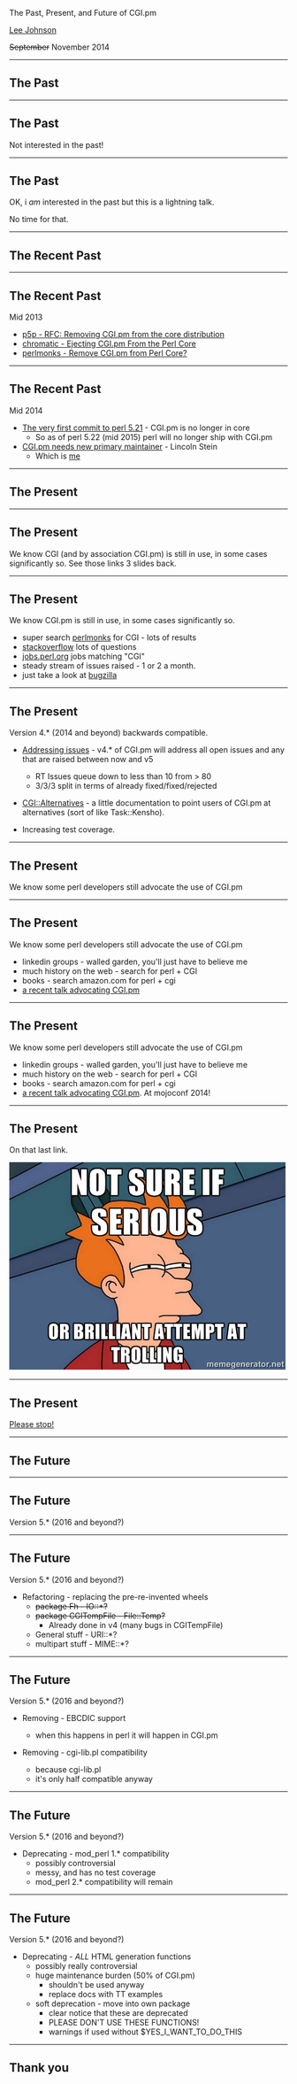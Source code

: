 The Past, Present, and Future of CGI.pm

[Lee Johnson](http://leejo.github.io)

~~September~~ November 2014

---
## The Past

---
## The Past

Not interested in the past!

---
## The Past

OK, i *am* interested in the past but this is a lightning talk.

No time for that.

---
## The Recent Past

---
## The Recent Past

Mid 2013

* [p5p - RFC: Removing CGI.pm from the core distribution](http://www.nntp.perl.org/group/perl.perl5.porters/2013/05/msg202130.html)
* [chromatic - Ejecting CGI.pm From the Perl Core](http://www.modernperlbooks.com/mt/2013/05/ejecting-cgipm-from-the-perl-core.html)
* [perlmonks - Remove CGI.pm from Perl Core?](http://www.perlmonks.org/?node_id=1035434)

---
## The Recent Past

Mid 2014

* [The very first commit to perl 5.21](http://perl5.git.perl.org/perl.git/commitdiff/e9fa5a80) - CGI.pm is no longer in core
	* So as of perl 5.22 (mid 2015) perl will no longer ship with CGI.pm
* [CGI.pm needs new primary maintainer](http://www.nntp.perl.org/group/perl.perl5.porters/2014/02/msg212800.html) - Lincoln Stein
	* Which is [me](https://metacpan.org/release/CGI)

---
## The Present

---
## The Present

We know CGI (and by association CGI.pm) is still in use, in some cases significantly so. See those links 3 slides back.

---
## The Present

We know CGI.pm is still in use, in some cases significantly so.

* super search [perlmonks](http://www.perlmonks.org/?node=Super%20Search) for CGI - lots of results
* [stackoverflow](http://stackoverflow.com/search?tab=newest&q=perl%20CGI) lots of questions
* [jobs.perl.org](http://jobs.perl.org/search?q=CGI&location=) jobs matching "CGI"
* steady stream of issues raised - 1 or 2 a month.
* just take a look at [bugzilla](http://www.bugzilla.org/installation-list/)

---
## The Present

Version 4.* (2014 and beyond) backwards compatible.

* [Addressing issues](https://github.com/leejo/CGI.pm/issues?direction=desc&sort=created&state=open) - v4.* of
CGI.pm will address all open issues and any that are raised between now and v5
	+ RT Issues queue down to less than 10 from > 80
	+ 3/3/3 split in terms of already fixed/fixed/rejected

* [CGI::Alternatives](https://metacpan.org/pod/CGI::Alternatives) - a little documentation to point users of
CGI.pm at alternatives (sort of like Task::Kensho).

* Increasing test coverage.

---
## The Present

We know some perl developers still advocate the use of CGI.pm

---
## The Present

We know some perl developers still advocate the use of CGI.pm

* linkedin groups - walled garden, you'll just have to believe me
* much history on the web - search for perl + CGI
* books - search amazon.com for perl + cgi
* [a recent talk advocating CGI.pm](https://www.youtube.com/watch?v=0SfAoLNcvsk)

---
## The Present

We know some perl developers still advocate the use of CGI.pm

* linkedin groups - walled garden, you'll just have to believe me
* much history on the web - search for perl + CGI
* books - search amazon.com for perl + cgi
* [a recent talk advocating CGI.pm](https://www.youtube.com/watch?v=0SfAoLNcvsk). At mojoconf 2014!

---
## The Present

On that last link.

![not sure if serious](/img/serious.jpg)

---
## The Present

[Please stop!](https://www.youtube.com/watch?v=E1k6hT-cwJk)

---
## The Future

---
## The Future

Version 5.* (2016 and beyond?)

---
## The Future

Version 5.* (2016 and beyond?)

* Refactoring - replacing the pre-re-invented wheels
	* ~~package Fh - IO::*?~~
	* ~~package CGITempFile - File::Temp?~~
		+ Already done in v4 (many bugs in CGITempFile)
	* General stuff - URI::*?
	* multipart stuff - MIME::*?

---
## The Future

Version 5.* (2016 and beyond?)

* Removing - EBCDIC support
	* when this happens in perl it will happen in CGI.pm

* Removing - cgi-lib.pl compatibility
	* because cgi-lib.pl
	* it's only half compatible anyway

---
## The Future

Version 5.* (2016 and beyond?)

* Deprecating - mod_perl 1.* compatibility
	* possibly controversial
	* messy, and has no test coverage
	* mod_perl 2.* compatibility will remain

---
## The Future

Version 5.* (2016 and beyond?)

* Deprecating - *ALL* HTML generation functions
	* possibly really controversial
	* huge maintenance burden (50% of CGI.pm)
		* shouldn't be used anyway
		* replace docs with TT examples
	* soft deprecation - move into own package
		* clear notice that these are deprecated
		* PLEASE DON'T USE THESE FUNCTIONS!
		* warnings if used without $YES_I_WANT_TO_DO_THIS

---
## Thank you
